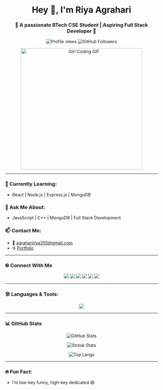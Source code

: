 <h1 align="center">Hey 👋, I'm Riya Agrahari</h1>
<h3 align="center">🚀 A passionate BTech CSE Student | Aspiring Full Stack Developer 🚀</h3>

<!-- Typing Animation -->


<!-- Profile Views and Followers -->
<p align="center">
  <img src="https://komarev.com/ghpvc/?username=riyaagr42&label=Profile%20views&color=brightgreen&style=flat" alt="Profile views" />
  <img src="https://img.shields.io/github/followers/riyaagr42?label=Followers&style=social" alt="GitHub Followers" />
</p>

<!-- Girl Coding GIF (unchanged) -->
<p align="center">
  <img src="https://camo.githubusercontent.com/5bf0da46c5398f75e2ec953592c02afcf69379dcdb12a0c2922654a57b51fce2/68747470733a2f2f63646e2e6472696262626c652e636f6d2f75736572732f313336343032392f73637265656e73686f74732f31363039333236382f6d656469612f36386538326137666234393034363134613930363664366235343063313462322e676966" width="400" alt="Girl Coding GIF" />
</p>

---

### 🌱 Currently Learning:
- React | Node.js | Express.js | MongoDB

### 💬 Ask Me About:
- JavaScript | C++ | MongoDB | Full Stack Development

### 📫 Contact Me:
- 📧 agrahaririya255@gmail.com
- 🌐 [Portfolio](https://portfolio-4t8k.onrender.com)

---

### 🌐 Connect With Me

<p align="center">
  <a href="https://linkedin.com/in/riya-agrahari-62374828a" target="blank"><img src="https://img.shields.io/badge/-LinkedIn-blue?style=for-the-badge&logo=linkedin" /></a>
  <a href="https://instagram.com/r_agr426" target="blank"><img src="https://img.shields.io/badge/-Instagram-E4405F?style=for-the-badge&logo=instagram&logoColor=white" /></a>
  <a href="https://www.leetcode.com/riya_42" target="blank"><img src="https://img.shields.io/badge/LeetCode-FFA116?style=for-the-badge&logo=leetcode&logoColor=black" /></a>
  <a href="https://www.codechef.com/users/riya_agr" target="blank"><img src="https://img.shields.io/badge/CodeChef-5B4638?style=for-the-badge&logo=codechef&logoColor=white" /></a>
  <a href="https://www.hackerrank.com/agrahaririya255" target="blank"><img src="https://img.shields.io/badge/-HackerRank-2EC866?style=for-the-badge&logo=HackerRank&logoColor=white" /></a>
  <a href="https://codeforces.com/profile/riya_agr425" target="blank"><img src="https://img.shields.io/badge/Codeforces-1F8ACB?style=for-the-badge&logo=codeforces&logoColor=white" /></a>
</p>

---

### 🛠️ Languages & Tools:

<p align="center">
  <img src="https://skillicons.dev/icons?i=cpp,java,py,html,css,js,react,nodejs,express,mongodb,bootstrap,tailwind,postman,git,vscode" />
</p>

---

### 📊 GitHub Stats

<p align="center">
  <img src="https://github-readme-stats.vercel.app/api?username=riyaagr42&show_icons=true&theme=radical&hide_border=true" alt="GitHub Stats" />
</p>

<p align="center">
  <img src="https://github-readme-streak-stats.herokuapp.com/?user=riyaagr42&theme=radical&hide_border=true" alt="Streak Stats" />
</p>

<p align="center">
  <img src="https://github-readme-stats.vercel.app/api/top-langs?username=riyaagr42&layout=compact&theme=radical&hide_border=true" alt="Top Langs" />
</p>

---

### 🔥 Fun Fact:
- I’m low-key funny, high-key dedicated 😄
